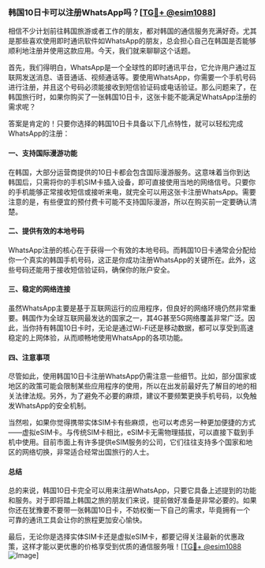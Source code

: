### 韩国10日卡可以注册WhatsApp吗？[[TG💪+ @esim1088](https://t.me/s/esim1088)]

相信不少计划前往韩国旅游或者工作的朋友，都对韩国的通信服务充满好奇。尤其是那些喜欢使用即时通讯软件如WhatsApp的朋友，总会担心自己在韩国是否能够顺利地注册并使用这款应用。今天，我们就来聊聊这个话题。

首先，我们得明白，WhatsApp是一个全球性的即时通讯平台，它允许用户通过互联网发送消息、语音通话、视频通话等。要使用WhatsApp，你需要一个手机号码进行注册，并且这个号码必须能接收到短信验证码或电话验证。那么问题来了，在韩国旅行时，如果你购买了一张韩国10日卡，这张卡能不能满足WhatsApp注册的需求呢？

答案是肯定的！只要你选择的韩国10日卡具备以下几点特性，就可以轻松完成WhatsApp的注册：

#### 一、支持国际漫游功能

在韩国，大部分运营商提供的10日卡都会包含国际漫游服务。这意味着当你到达韩国后，只需将你的手机SIM卡插入设备，即可直接使用当地的网络信号。只要你的手机能够正常接收短信或接听来电，就完全可以用这张卡注册WhatsApp。需要注意的是，有些便宜的预付费卡可能不支持国际漫游，所以在购买前一定要确认清楚。

#### 二、提供有效的本地号码

WhatsApp注册的核心在于获得一个有效的本地号码。而韩国10日卡通常会分配给你一个真实的韩国手机号码，这正是你成功注册WhatsApp的关键所在。此外，这些号码还能用于接收短信验证码，确保你的账户安全。

#### 三、稳定的网络连接

虽然WhatsApp主要是基于互联网运行的应用程序，但良好的网络环境仍然非常重要。韩国作为全球互联网最发达的国家之一，其4G甚至5G网络覆盖非常广泛。因此，当你持有韩国10日卡时，无论是通过Wi-Fi还是移动数据，都可以享受到高速稳定的上网体验，从而顺畅地使用WhatsApp的各项功能。

#### 四、注意事项

尽管如此，使用韩国10日卡注册WhatsApp仍需注意一些细节。比如，部分国家或地区的政策可能会限制某些应用程序的使用，所以在出发前最好先了解目的地的相关法律法规。另外，为了避免不必要的麻烦，建议不要频繁更换手机号码，以免触发WhatsApp的安全机制。

当然啦，如果你觉得携带实体SIM卡有些麻烦，也可以考虑另一种更加便捷的方式——虚拟eSIM卡。与传统SIM卡相比，eSIM卡无需物理插拔，可以直接下载到手机中使用。目前市面上有许多提供eSIM服务的公司，它们往往支持多个国家和地区的网络切换，非常适合经常出国旅行的人士。

#### 总结

总的来说，韩国10日卡完全可以用来注册WhatsApp，只要它具备上述提到的功能和服务。对于即将踏上韩国之旅的朋友们来说，提前做好准备是非常必要的。如果你还在犹豫要不要带一张韩国10日卡，不妨权衡一下自己的需求，毕竟拥有一个可靠的通讯工具会让你的旅程更加安心愉快。

最后，无论你是选择实体SIM卡还是虚拟eSIM卡，都要记得关注最新的优惠政策，这样才能以更优惠的价格享受到优质的通信服务哦！[[TG💪+ @esim1088](https://t.me/s/esim1088) ![Image](https://i.postimg.cc/4NQfJmqS/Snipaste-2025-05-13-00-14-12.png)]